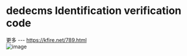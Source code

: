 # dedecms Identification verification code
更多 --- https://kfire.net/789.html
<br>
![image](https://kfire.net/usr/uploads/2019/03/3783292466.png)